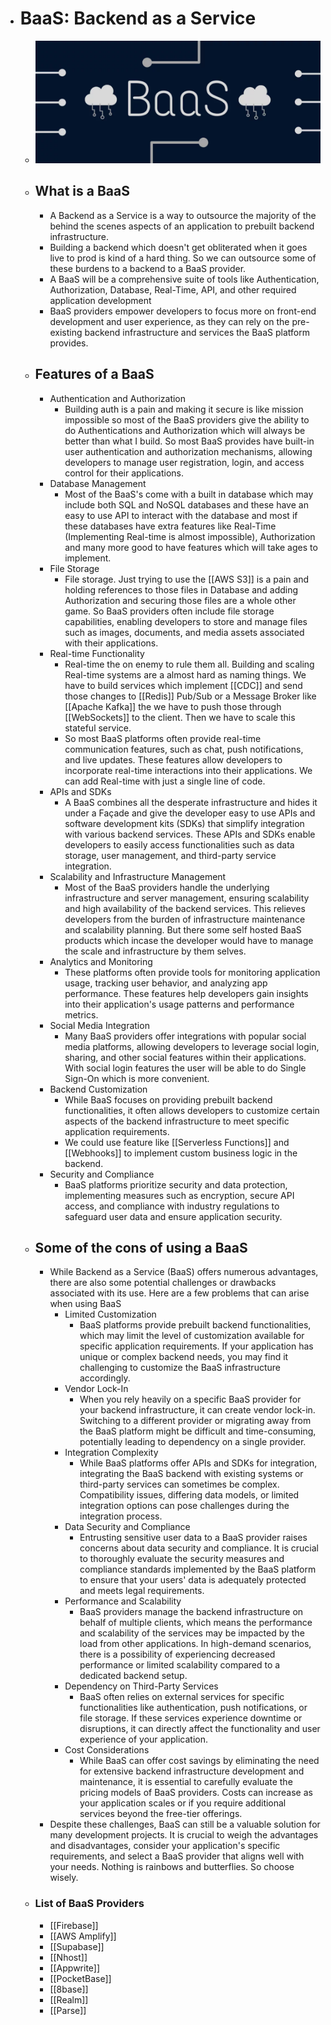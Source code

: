 - # BaaS: Backend as a Service
	- ![baas.png](../assets/baas_1687619641744_0.png)
	- ## What is a BaaS
		- A Backend as a Service is a way to outsource the majority of the behind the scenes aspects of an application to prebuilt backend infrastructure.
		- Building a backend which doesn't get obliterated when it goes live to prod is kind of a hard thing.  So we can outsource some of these burdens to a backend to a BaaS provider.
		- A BaaS will be a comprehensive suite of tools like Authentication, Authorization, Database, Real-Time, API, and other required application development
		- BaaS providers empower developers to focus more on front-end development and user experience, as they can rely on the pre-existing backend infrastructure and services the BaaS platform provides.
	- ## Features of a BaaS
		- Authentication and Authorization
			- Building auth is a pain and making it secure is like mission impossible so most of the BaaS providers give the ability to do Authentications and Authorization which will always be better than what I build. So most BaaS provides have built-in user authentication and authorization mechanisms, allowing developers to manage user registration, login, and access control for their applications.
		- Database Management
			- Most of the BaaS's come with a built in database which may include both SQL and NoSQL databases and these have an easy to use API to interact with the database and most if these databases have extra features like Real-Time (Implementing Real-time is almost impossible), Authorization and many more good to have features which will take ages to implement.
		- File Storage
			- File storage. Just trying to use the [[AWS S3]] is a pain and holding references to those files in Database and adding Authorization and securing those files are a whole other game. So BaaS providers often include file storage capabilities, enabling developers to store and manage files such as images, documents, and media assets associated with their applications.
		- Real-time Functionality
			- Real-time the on enemy to rule them all. Building and scaling Real-time systems are a almost hard as naming things. We have to build services which implement [[CDC]] and send those changes to [[Redis]] Pub/Sub or a Message Broker like [[Apache Kafka]] the we have to push those through [[WebSockets]] to the client. Then we have to scale this stateful service.
			- So most BaaS platforms often provide real-time communication features, such as chat, push notifications, and live updates. These features allow developers to incorporate real-time interactions into their applications. We can add Real-time with just a single line of code.
		- APIs and SDKs
			- A BaaS combines all the desperate infrastructure and hides it under a Façade and give the developer easy to use APIs and software development kits (SDKs) that simplify integration with various backend services. These APIs and SDKs enable developers to easily access functionalities such as data storage, user management, and third-party service integration.
		- Scalability and Infrastructure Management
			- Most of the BaaS providers handle the underlying infrastructure and server management, ensuring scalability and high availability of the backend services. This relieves developers from the burden of infrastructure maintenance and scalability planning. But there some self hosted BaaS products which incase the developer would have to manage the scale and infrastructure by them selves.
		- Analytics and Monitoring
			- These platforms often provide tools for monitoring application usage, tracking user behavior, and analyzing app performance. These features help developers gain insights into their application's usage patterns and performance metrics.
		- Social Media Integration
			- Many BaaS providers offer integrations with popular social media platforms, allowing developers to leverage social login, sharing, and other social features within their applications. With social login features the user will be able to do Single Sign-On which is more convenient.
		- Backend Customization
			- While BaaS focuses on providing prebuilt backend functionalities, it often allows developers to customize certain aspects of the backend infrastructure to meet specific application requirements.
			- We could use feature like [[Serverless Functions]] and [[Webhooks]] to implement custom business logic in the backend.
		- Security and Compliance
			- BaaS platforms prioritize security and data protection, implementing measures such as encryption, secure API access, and compliance with industry regulations to safeguard user data and ensure application security.
	- ## Some of the cons of using a BaaS
		- While Backend as a Service (BaaS) offers numerous advantages, there are also some potential challenges or drawbacks associated with its use. Here are a few problems that can arise when using BaaS
			- Limited Customization
				- BaaS platforms provide prebuilt backend functionalities, which may limit the level of customization available for specific application requirements. If your application has unique or complex backend needs, you may find it challenging to customize the BaaS infrastructure accordingly.
			- Vendor Lock-In
				- When you rely heavily on a specific BaaS provider for your backend infrastructure, it can create vendor lock-in. Switching to a different provider or migrating away from the BaaS platform might be difficult and time-consuming, potentially leading to dependency on a single provider.
			- Integration Complexity
				- While BaaS platforms offer APIs and SDKs for integration, integrating the BaaS backend with existing systems or third-party services can sometimes be complex. Compatibility issues, differing data models, or limited integration options can pose challenges during the integration process.
			- Data Security and Compliance
				- Entrusting sensitive user data to a BaaS provider raises concerns about data security and compliance. It is crucial to thoroughly evaluate the security measures and compliance standards implemented by the BaaS platform to ensure that your users' data is adequately protected and meets legal requirements.
			- Performance and Scalability
				- BaaS providers manage the backend infrastructure on behalf of multiple clients, which means the performance and scalability of the services may be impacted by the load from other applications. In high-demand scenarios, there is a possibility of experiencing decreased performance or limited scalability compared to a dedicated backend setup.
			- Dependency on Third-Party Services
				- BaaS often relies on external services for specific functionalities like authentication, push notifications, or file storage. If these services experience downtime or disruptions, it can directly affect the functionality and user experience of your application.
			- Cost Considerations
				- While BaaS can offer cost savings by eliminating the need for extensive backend infrastructure development and maintenance, it is essential to carefully evaluate the pricing models of BaaS providers. Costs can increase as your application scales or if you require additional services beyond the free-tier offerings.
		- Despite these challenges, BaaS can still be a valuable solution for many development projects. It is crucial to weigh the advantages and disadvantages, consider your application's specific requirements, and select a BaaS provider that aligns well with your needs. Nothing is rainbows and butterflies. So choose wisely.
	- ### List of BaaS Providers
		- [[Firebase]]
		- [[AWS Amplify]]
		- [[Supabase]]
		- [[Nhost]]
		- [[Appwrite]]
		- [[PocketBase]]
		- [[8base]]
		- [[Realm]]
		- [[Parse]]
